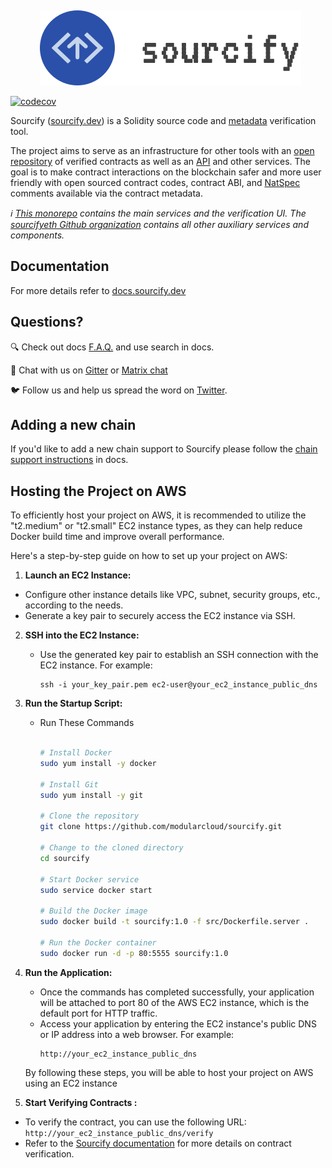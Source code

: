 &nbsp;

<p align="center">
  &nbsp;
  <a href="https://sourcify.dev"><img src="https://raw.githubusercontent.com/sourcifyeth/assets/master/logo-assets-svg/logoText.svg" alt="sourcify logo" role="presentation"></a>
</p>

[![codecov](https://codecov.io/gh/ethereum/sourcify/branch/staging/graph/badge.svg?token=eN6XDAwWfV&flag=server)](https://codecov.io/gh/ethereum/sourcify)

Sourcify ([sourcify.dev](https://sourcify.dev)) is a Solidity source code and [metadata](https://docs.sourcify.dev/docs/metadata/) verification tool.

The project aims to serve as an infrastructure for other tools with an [open repository](https://docs.sourcify.dev/docs/repository/) of verified contracts as well as an [API](https://docs.sourcify.dev/docs/api/) and other services. The goal is to make contract interactions on the blockchain safer and more user friendly with open sourced contract codes, contract ABI, and [NatSpec](https://docs.soliditylang.org/en/latest/natspec-format.html) comments available via the contract metadata.

_ℹ️ [This monorepo](https://github.com/ethereum/sourcify) contains the main services and the verification UI. The [sourcifyeth Github organization](https://github.com/sourcifyeth) contains all other auxiliary services and components._

## Documentation

For more details refer to [docs.sourcify.dev](https://docs.sourcify.dev/docs/intro/)

## Questions?

🔍 Check out docs [F.A.Q.](https://docs.sourcify.dev/docs/faq/) and use search in docs.

💬 Chat with us on [Gitter](https://gitter.im/ethereum/source-verify) or [Matrix chat](https://matrix.to/#/#ethereum_source-verify:gitter.im)

🐦 Follow us and help us spread the word on [Twitter](https://twitter.com/SourcifyEth).

## Adding a new chain

If you'd like to add a new chain support to Sourcify please follow the [chain support instructions](https://docs.sourcify.dev/docs/chain-support/) in docs.


## Hosting the Project on AWS

To efficiently host your project on AWS, it is recommended to utilize the "t2.medium" or "t2.small" EC2 instance types, as they can help reduce Docker build time and improve overall performance.

Here's a step-by-step guide on how to set up your project on AWS:
 1. **Launch an EC2 Instance:**
   
   - Configure other instance details like VPC, subnet, security groups, etc., according to the needs.
   - Generate a key pair to securely access the EC2 instance via SSH.

2. **SSH into the EC2 Instance:**
   - Use the generated key pair to establish an SSH connection with the EC2 instance. For example:
     ```
     ssh -i your_key_pair.pem ec2-user@your_ec2_instance_public_dns
     ```

3. **Run the Startup Script:**
   - Run These Commands 
     ```bash
     
     # Install Docker
     sudo yum install -y docker
     
     # Install Git
     sudo yum install -y git
     
     # Clone the repository
     git clone https://github.com/modularcloud/sourcify.git
     
     # Change to the cloned directory
     cd sourcify
     
     # Start Docker service
     sudo service docker start
     
     # Build the Docker image
     sudo docker build -t sourcify:1.0 -f src/Dockerfile.server .
     
     # Run the Docker container
     sudo docker run -d -p 80:5555 sourcify:1.0
     ```

4. **Run the Application:**
   - Once the commands has  completed successfully, your application will be attached to port 80 of the AWS EC2 instance, which is the default port for HTTP traffic.
   - Access your application by entering the EC2 instance's public DNS or IP address into a web browser. For example:
     ```
     http://your_ec2_instance_public_dns
     ```

    By following these steps, you will be able to host your project on AWS using an EC2 instance

 5. **Start Verifying Contracts :**
   - To verify the contract, you can use the following URL: `http://your_ec2_instance_public_dns/verify`
   - Refer to the [Sourcify documentation](https://docs.sourcify.dev/docs/intro/) for more details on contract verification.



